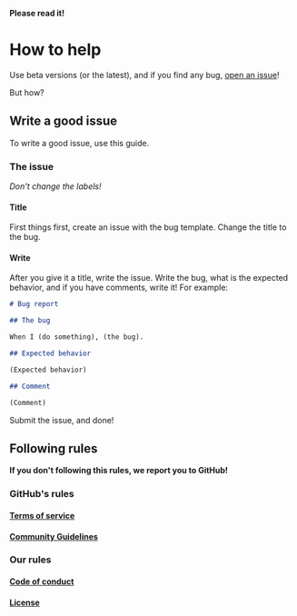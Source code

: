**Please read it!**
# How to help
Use beta versions (or the latest), and if you find any bug, [open an issue](https://github.com/koviubi56/python-captcha/issues/new?assignees=&labels=Bug&template=bug_report.md&title=BUG)!

But how?
## Write a good issue
To write a good issue, use this guide.
### The issue
*Don't change the labels!*
#### Title
First things first, create an issue with the bug template. Change the title to the bug.
#### Write
After you give it a title, write the issue. Write the bug, what is the expected behavior, and if you have comments, write it! For example:

```markdown
# Bug report

## The bug

When I (do something), (the bug).

## Expected behavior

(Expected behavior)

## Comment

(Comment)
```

Submit the issue, and done!
## Following rules
**If you don't following this rules, we report you to GitHub!**
### GitHub's rules
#### [Terms of service](https://docs.github.com/github/site-policy/github-terms-of-service)
#### [Community Guidelines](https://docs.github.com/articles/github-community-guidelines)
### Our rules
#### [Code of conduct](https://github.com/koviubi56/python-captcha/blob/main/CODE_OF_CONDUCT.md)
#### [License](https://github.com/koviubi56/python-captcha/blob/main/LICENSE)
